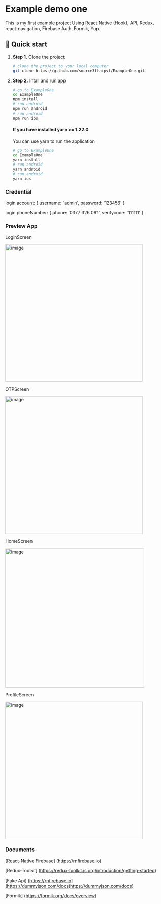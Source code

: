# Example demo one

This is my first example project
Using React Native (Hook), API, Redux, react-navigation, Firebase Auth, Formik, Yup.

## 🚀 Quick start

1.  **Step 1.**
    Clone the project
    ```sh
    # clone the project to your local computer
    git clone https://github.com/source3thaipvt/ExampleOne.git
    ```
1.  **Step 2.**
    Intall and run app
    ```sh
    # go to ExampleOne
    cd ExampleOne
    npm install
    # run android
    npm run android
    # run android
    npm run ios
    ```
    #### If you have installed yarn >= 1.22.0
    You can use yarn to run the application
    ```sh
    # go to ExampleOne
    cd ExampleOne
    yarn install
    # run android
    yarn android
    # run android
    yarn ios
    ```

### Credential

login account: { username: 'admin', password: '123456' }

login phoneNumber: { phone: '0377 326 091', verifycode: '111111' }

### Preview App

LoginScreen

<img width="432" alt="image" src="https://github.com/source3thaipvt/ExampleOne/assets/96417022/75ae4c11-0e85-4598-9411-7da6d4c568b4">

OTPScreen

<img width="433" alt="image" src="https://github.com/source3thaipvt/ExampleOne/assets/96417022/c7296634-3b95-45bc-b312-0afcda7c75f7">

HomeScreen

<img width="437" alt="image" src="https://github.com/source3thaipvt/ExampleOne/assets/96417022/89836e59-310a-46bc-9f5c-56a80e4f3d26">

ProfileScreen

<img width="432" alt="image" src="https://github.com/source3thaipvt/ExampleOne/assets/96417022/69c83319-ed36-486e-8401-9b3e9e44a58f">


### Documents

[React-Native Firebase] (https://rnfirebase.io)

[Redux-Toolkit] (https://redux-toolkit.js.org/introduction/getting-started)

[Fake Api] (https://rnfirebase.io](https://dummyjson.com/docs)https://dummyjson.com/docs)

[Formik] (https://formik.org/docs/overview)

